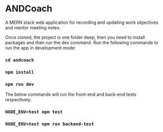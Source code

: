 # ANDCoach

A MERN stack web application for recording and updating work objectives and mentor meeting notes.

Once cloned, the project is one folder deep, then you need to install packages and then run the dev command. Run the following commands to run the app in development mode:

### `cd andcoach`

### `npm install`

### `npm run dev`

The below commands will run the front-end and back-end tests respectively:

### `NODE_ENV=test npm test`

### `NODE_ENV=test npm run backend-test`
